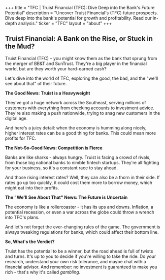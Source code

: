 +++
title = "TFC |  Truist Financial (TFC):  Dive Deep into the Bank's Future Potential"
description = "Uncover Truist Financial's (TFC) future prospects. Dive deep into the bank's potential for growth and profitability. Read our in-depth analysis."
ticker = "TFC"
layout = "about"
+++

        


## Truist Financial: A Bank on the Rise, or Stuck in the Mud?

Truist Financial (TFC) – you might know them as the bank that sprung from the merger of BB&T and SunTrust.  They're a big player in the financial world, but are they worth your hard-earned cash? 

Let's dive into the world of TFC, exploring the good, the bad, and the "we'll see about that" of their future. 

**The Good News: Truist is a Heavyweight**

They've got a huge network across the Southeast, serving millions of customers with everything from checking accounts to investment advice.  They're also making a push nationwide, trying to snag new customers in the digital age. 

And here's a juicy detail: when the economy is humming along nicely, higher interest rates can be a good thing for banks.  This could mean more profits for TFC. 

**The Not-So-Good News: Competition is Fierce**

Banks are like sharks - always hungry.  Truist is facing a crowd of rivals, from those big national banks to nimble fintech startups.  They're all fighting for your business, so it's a constant race to stay ahead. 

And those rising interest rates?  Well, they can also be a thorn in their side.  If rates go up too quickly, it could cost them more to borrow money, which might eat into their profits. 

**The "We'll See About That" News: The Future is Uncertain**

The economy is like a rollercoaster - it has its ups and downs.  Inflation, a potential recession, or even a war across the globe could throw a wrench into TFC's plans. 

And let's not forget the ever-changing rules of the game.  The government is always tweaking regulations for banks, which could affect their bottom line. 

**So, What's the Verdict?**

Truist has the potential to be a winner, but the road ahead is full of twists and turns.  It's up to you to decide if you're willing to take the ride.  Do your research, understand your own risk tolerance, and maybe chat with a financial advisor.  And remember: no investment is guaranteed to make you rich - that's why it's called *gambling*. 

        